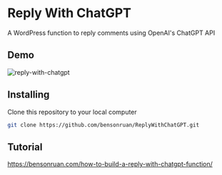 # Reply With ChatGPT
A WordPress function to reply comments using OpenAI's ChatGPT API 

## Demo
![reply-with-chatgpt](https://bensonruan.com/wp-content/uploads/2023/03/WordPress-Comment-Reply-with-ChatGPT.gif)

## Installing
Clone this repository to your local computer
``` bash
git clone https://github.com/bensonruan/ReplyWithChatGPT.git
```

## Tutorial 
https://bensonruan.com/how-to-build-a-reply-with-chatgpt-function/

